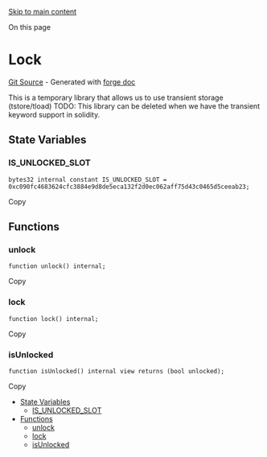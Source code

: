 [Skip to main content](https://docs.uniswap.org/contracts/v4/reference/core/libraries/Lock#)

On this page

# Lock

[Git Source](https://github.com/uniswap/v4-core/blob/b619b6718e31aa5b4fa0286520c455ceb950276d/src/libraries/Lock.sol) \- Generated with [forge doc](https://book.getfoundry.sh/reference/forge/forge-doc)

This is a temporary library that allows us to use transient storage (tstore/tload)
TODO: This library can be deleted when we have the transient keyword support in solidity.

## State Variables [​](https://docs.uniswap.org/contracts/v4/reference/core/libraries/Lock\#state-variables "Direct link to heading")

### IS\_UNLOCKED\_SLOT [​](https://docs.uniswap.org/contracts/v4/reference/core/libraries/Lock\#is_unlocked_slot "Direct link to heading")

```codeBlockLines_mRuA
bytes32 internal constant IS_UNLOCKED_SLOT = 0xc090fc4683624cfc3884e9d8de5eca132f2d0ec062aff75d43c0465d5ceeab23;

```

Copy

## Functions [​](https://docs.uniswap.org/contracts/v4/reference/core/libraries/Lock\#functions "Direct link to heading")

### unlock [​](https://docs.uniswap.org/contracts/v4/reference/core/libraries/Lock\#unlock "Direct link to heading")

```codeBlockLines_mRuA
function unlock() internal;

```

Copy

### lock [​](https://docs.uniswap.org/contracts/v4/reference/core/libraries/Lock\#lock-1 "Direct link to heading")

```codeBlockLines_mRuA
function lock() internal;

```

Copy

### isUnlocked [​](https://docs.uniswap.org/contracts/v4/reference/core/libraries/Lock\#isunlocked "Direct link to heading")

```codeBlockLines_mRuA
function isUnlocked() internal view returns (bool unlocked);

```

Copy

- [State Variables](https://docs.uniswap.org/contracts/v4/reference/core/libraries/Lock#state-variables)
  - [IS\_UNLOCKED\_SLOT](https://docs.uniswap.org/contracts/v4/reference/core/libraries/Lock#is_unlocked_slot)
- [Functions](https://docs.uniswap.org/contracts/v4/reference/core/libraries/Lock#functions)
  - [unlock](https://docs.uniswap.org/contracts/v4/reference/core/libraries/Lock#unlock)
  - [lock](https://docs.uniswap.org/contracts/v4/reference/core/libraries/Lock#lock-1)
  - [isUnlocked](https://docs.uniswap.org/contracts/v4/reference/core/libraries/Lock#isunlocked)